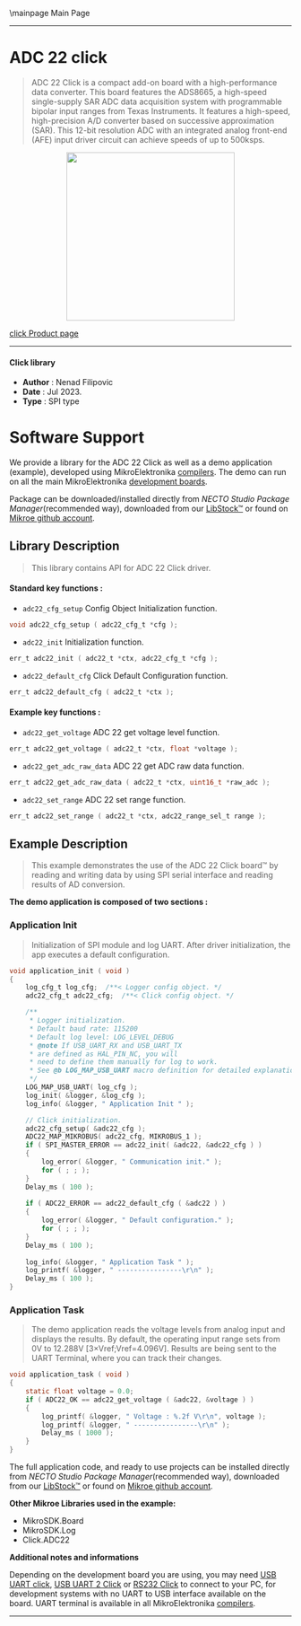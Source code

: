 \mainpage Main Page

---
# ADC 22 click

> ADC 22 Click is a compact add-on board with a high-performance data converter. 
> This board features the ADS8665, a high-speed single-supply SAR ADC data acquisition system 
> with programmable bipolar input ranges from Texas Instruments. It features a high-speed, 
> high-precision A/D converter based on successive approximation (SAR). 
> This 12-bit resolution ADC with an integrated analog front-end (AFE) input driver circuit 
> can achieve speeds of up to 500ksps.

<p align="center">
  <img src="https://download.mikroe.com/images/click_for_ide/adc22_click.png" height=300px>
</p>

[click Product page](https://www.mikroe.com/adc-22-click)

---


#### Click library

- **Author**        : Nenad Filipovic
- **Date**          : Jul 2023.
- **Type**          : SPI type


# Software Support

We provide a library for the ADC 22 Click
as well as a demo application (example), developed using MikroElektronika
[compilers](https://www.mikroe.com/necto-studio).
The demo can run on all the main MikroElektronika [development boards](https://www.mikroe.com/development-boards).

Package can be downloaded/installed directly from *NECTO Studio Package Manager*(recommended way), downloaded from our [LibStock&trade;](https://libstock.mikroe.com) or found on [Mikroe github account](https://github.com/MikroElektronika/mikrosdk_click_v2/tree/master/clicks).

## Library Description

> This library contains API for ADC 22 Click driver.

#### Standard key functions :

- `adc22_cfg_setup` Config Object Initialization function.
```c
void adc22_cfg_setup ( adc22_cfg_t *cfg );
```

- `adc22_init` Initialization function.
```c
err_t adc22_init ( adc22_t *ctx, adc22_cfg_t *cfg );
```

- `adc22_default_cfg` Click Default Configuration function.
```c
err_t adc22_default_cfg ( adc22_t *ctx );
```

#### Example key functions :

- `adc22_get_voltage` ADC 22 get voltage level function.
```c
err_t adc22_get_voltage ( adc22_t *ctx, float *voltage );
```

- `adc22_get_adc_raw_data` ADC 22 get ADC raw data function.
```c
err_t adc22_get_adc_raw_data ( adc22_t *ctx, uint16_t *raw_adc );
```

- `adc22_set_range` ADC 22 set range function.
```c
err_t adc22_set_range ( adc22_t *ctx, adc22_range_sel_t range );
```

## Example Description

> This example demonstrates the use of the ADC 22 Click board™ 
> by reading and writing data by using SPI serial interface and reading results of AD conversion.

**The demo application is composed of two sections :**

### Application Init

> Initialization of SPI module and log UART.
> After driver initialization, the app executes a default configuration.

```c
void application_init ( void )
{
    log_cfg_t log_cfg;  /**< Logger config object. */
    adc22_cfg_t adc22_cfg;  /**< Click config object. */

    /** 
     * Logger initialization.
     * Default baud rate: 115200
     * Default log level: LOG_LEVEL_DEBUG
     * @note If USB_UART_RX and USB_UART_TX 
     * are defined as HAL_PIN_NC, you will 
     * need to define them manually for log to work. 
     * See @b LOG_MAP_USB_UART macro definition for detailed explanation.
     */
    LOG_MAP_USB_UART( log_cfg );
    log_init( &logger, &log_cfg );
    log_info( &logger, " Application Init " );

    // Click initialization.
    adc22_cfg_setup( &adc22_cfg );
    ADC22_MAP_MIKROBUS( adc22_cfg, MIKROBUS_1 );
    if ( SPI_MASTER_ERROR == adc22_init( &adc22, &adc22_cfg ) )
    {
        log_error( &logger, " Communication init." );
        for ( ; ; );
    }
    Delay_ms ( 100 );
    
    if ( ADC22_ERROR == adc22_default_cfg ( &adc22 ) )
    {
        log_error( &logger, " Default configuration." );
        for ( ; ; );
    }
    Delay_ms ( 100 );
    
    log_info( &logger, " Application Task " );
    log_printf( &logger, " ----------------\r\n" );
    Delay_ms ( 100 );
}
```

### Application Task

> The demo application reads the voltage levels from analog input and displays the results.
> By default, the operating input range sets from 0V to 12.288V [3×Vref;Vref=4.096V].
> Results are being sent to the UART Terminal, where you can track their changes.

```c
void application_task ( void )
{   
    static float voltage = 0.0;
    if ( ADC22_OK == adc22_get_voltage ( &adc22, &voltage ) )
    {
        log_printf( &logger, " Voltage : %.2f V\r\n", voltage );
        log_printf( &logger, " ----------------\r\n" );
        Delay_ms ( 1000 );
    }
}
```

The full application code, and ready to use projects can be installed directly from *NECTO Studio Package Manager*(recommended way), downloaded from our [LibStock&trade;](https://libstock.mikroe.com) or found on [Mikroe github account](https://github.com/MikroElektronika/mikrosdk_click_v2/tree/master/clicks).

**Other Mikroe Libraries used in the example:**

- MikroSDK.Board
- MikroSDK.Log
- Click.ADC22

**Additional notes and informations**

Depending on the development board you are using, you may need
[USB UART click](https://www.mikroe.com/usb-uart-click),
[USB UART 2 Click](https://www.mikroe.com/usb-uart-2-click) or
[RS232 Click](https://www.mikroe.com/rs232-click) to connect to your PC, for
development systems with no UART to USB interface available on the board. UART
terminal is available in all MikroElektronika
[compilers](https://shop.mikroe.com/compilers).

---
